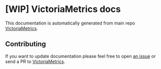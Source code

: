 # [WIP]  VictoriaMetrics docs

This documentation is automatically generated from main repo 
[VictoriaMetrics](https://github.com/VictoriaMetrics/VictoriaMetrics).


## Contributing

If you want to update documentation please feel free 
to open [an issue](https://github.com/VictoriaMetrics/docs/issues)
or send a PR to [VictoriaMetrics](https://github.com/VictoriaMetrics/VictoriaMetrics).
